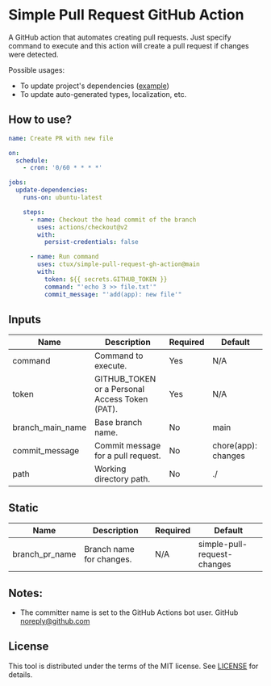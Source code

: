 # Simple Pull Request GitHub Action
A GitHub action that automates creating pull requests. Just specify command to execute and this action will create a pull request if changes were detected.

Possible usages:
* To update project's dependencies ([example](./.github/workflows/deps-pnpm.yml))
* To update auto-generated types, localization, etc.

## How to use?
```yaml
name: Create PR with new file

on:
  schedule:
    - cron: '0/60 * * * *'

jobs:
  update-dependencies:
    runs-on: ubuntu-latest

    steps:
      - name: Checkout the head commit of the branch
        uses: actions/checkout@v2
        with:
          persist-credentials: false

      - name: Run command
        uses: ctux/simple-pull-request-gh-action@main
        with:
          token: ${{ secrets.GITHUB_TOKEN }}
          command: "'echo 3 >> file.txt'"
          commit_message: "'add(app): new file'"
```

## Inputs

| Name             | Description                                    | Required | Default             |
|------------------|------------------------------------------------|----------|---------------------|
| command          | Command to execute.                            | Yes      | N/A                 |
| token            | GITHUB_TOKEN or a Personal Access Token (PAT). | Yes      | N/A                 |
| branch_main_name | Base branch name.                              | No       | main                |
| commit_message   | Commit message for a pull request.             | No       | chore(app): changes |
| path             | Working directory path.                        | No       | ./                  |

## Static

| Name           | Description              | Required | Default                     |
|----------------|--------------------------|----------|-----------------------------|
| branch_pr_name | Branch name for changes. | N/A      | simple-pull-request-changes |

## Notes:
* The committer name is set to the GitHub Actions bot user. GitHub <noreply@github.com>

## License
This tool is distributed under the terms of the MIT license. See [LICENSE](./LICENSE) for details.
